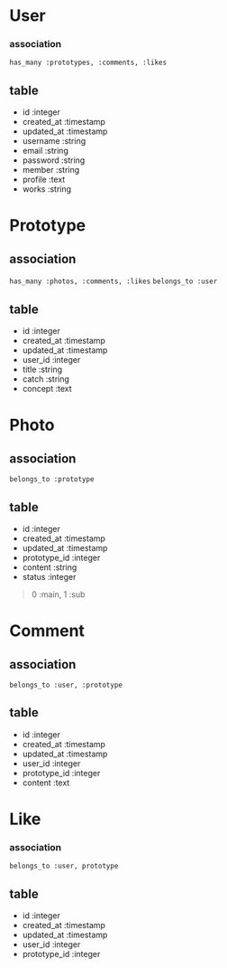 # User

### association
`has_many :prototypes, :comments, :likes`

## table
- id :integer
- created_at :timestamp
- updated_at :timestamp
- username :string
- email :string
- password :string
- member :string
- profile :text
- works :string


# Prototype

## association
`has_many :photos, :comments, :likes`
`belongs_to :user`

## table
- id :integer
- created_at :timestamp
- updated_at :timestamp
- user_id :integer
- title :string
- catch :string
- concept :text

# Photo

## association
`belongs_to :prototype`

## table
- id :integer
- created_at :timestamp
- updated_at :timestamp
- prototype_id :integer
- content :string
- status :integer
> 0 :main, 1 :sub


# Comment

## association
`belongs_to :user, :prototype`

## table
- id :integer
- created_at :timestamp
- updated_at :timestamp
- user_id :integer
- prototype_id :integer
- content :text


# Like
### association
`belongs_to :user, prototype`

## table
- id :integer
- created_at :timestamp
- updated_at :timestamp
- user_id :integer
- prototype_id :integer

